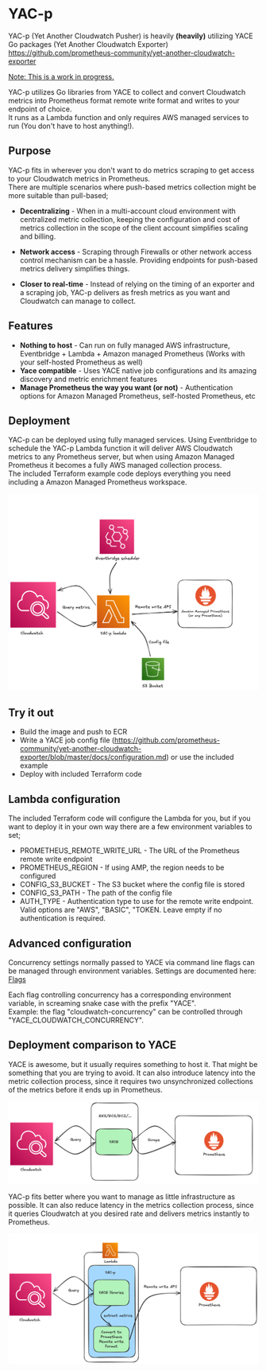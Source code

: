 # YAC-p

YAC-p (Yet Another Cloudwatch Pusher) is heavily <b>(heavily)</b> utilizing YACE Go packages (Yet Another Cloudwatch Exporter)  
https://github.com/prometheus-community/yet-another-cloudwatch-exporter

<u>Note: This is a work in progress.</u>

YAC-p utilizes Go libraries from YACE to collect and convert Cloudwatch metrics into Prometheus format remote write format and writes to your endpoint of choice.  
It runs as a Lambda function and only requires AWS managed services to run (You don't have to host anything!).   

## Purpose

YAC-p fits in wherever you don't want to do metrics scraping to get access to your Cloudwatch metrics in Prometheus.   
There are multiple scenarios where push-based metrics collection might be more suitable than pull-based;

- <b>Decentralizing</b> - When in a multi-account cloud environment with centralized metric collection, keeping the configuration and cost of metrics collection in the scope of the client account simplifies scaling and billing.

- <b>Network access</b> - Scraping through Firewalls or other network access control mechanism can be a hassle. Providing endpoints for push-based metrics delivery simplifies things.

- <b>Closer to real-time</b> - Instead of relying on the timing of an exporter and a scraping job, YAC-p delivers as fresh metrics as you want and Cloudwatch can manage to collect.  

## Features

- <b>Nothing to host</b> - Can run on fully managed AWS infrastructure, Eventbridge + Lambda + Amazon managed Prometheus (Works with your self-hosted Prometheus as well)
- <b>Yace compatible</b> - Uses YACE native job configurations and its amazing discovery and metric enrichment features
- <b>Manage Prometheus the way you want (or not)</b> - Authentication options for Amazon Managed Prometheus, self-hosted Prometheus, etc

## Deployment

YAC-p can be deployed using fully managed services. Using Eventbridge to schedule the YAC-p Lambda function it will deliver AWS Cloudwatch metrics to any Prometheus server, but when using Amazon Managed Prometheus it becomes a fully AWS managed collection process.  
The included Terraform example code deploys everything you need including a Amazon Managed Prometheus workspace.

![Deployment](img/deployment.png)

## Try it out
- Build the image and push to ECR
- Write a YACE job config file (https://github.com/prometheus-community/yet-another-cloudwatch-exporter/blob/master/docs/configuration.md) or use the included example
- Deploy with included Terraform code

## Lambda configuration
The included Terraform code will configure the Lambda for you, but if you want to deploy it in your own way there are a few environment variables to set;

- PROMETHEUS_REMOTE_WRITE_URL - The URL of the Prometheus remote write endpoint
- PROMETHEUS_REGION - If using AMP, the region needs to be configured
- CONFIG_S3_BUCKET - The S3 bucket where the config file is stored
- CONFIG_S3_PATH - The path of the config file
- AUTH_TYPE - Authentication type to use for the remote write endpoint. Valid options are "AWS", "BASIC", "TOKEN. Leave empty if no authentication is required.

## Advanced configuration
Concurrency settings normally passed to YACE via command line flags can be managed through environment variables. Settings are documented here: [Flags](https://github.com/prometheus-community/yet-another-cloudwatch-exporter/blob/master/docs/configuration.md#command-line-flags)

Each flag controlling concurrency has a corresponding environment variable, in screaming snake case with the prefix "YACE".  
Example: the flag "cloudwatch-concurrency" can be controlled through "YACE_CLOUDWATCH_CONCURRENCY".

## Deployment comparison to YACE

YACE is awesome, but it usually requires something to host it. That might be something that you are trying to avoid. It can also introduce latency into the metric collection process, since it requires two unsynchronized collections of the metrics before it ends up in Prometheus.  

![YACE](img/YACE.png)

YAC-p fits better where you want to manage as little infrastructure as possible. It can also reduce latency in the metrics collection process, since it queries Cloudwatch at you desired rate and delivers metrics instantly to Prometheus.

![YAC-p](img/YAC-p.png)
